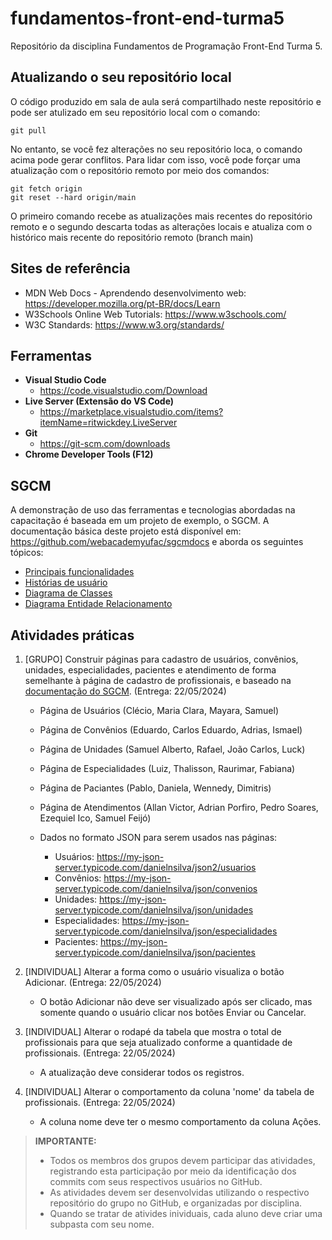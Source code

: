 # fundamentos-front-end-turma5
Repositório da disciplina Fundamentos de Programação Front-End Turma 5.

## Atualizando o seu repositório local

O código produzido em sala de aula será compartilhado neste repositório e pode ser atulizado em seu repositório local com o comando:

```console
git pull
```
No entanto, se você fez alterações no seu repositório loca, o comando acima pode gerar conflitos. Para lidar com isso, você pode forçar uma atualização com o repositório remoto por meio dos comandos:

```console
git fetch origin
git reset --hard origin/main
```
O primeiro comando recebe as atualizações mais recentes do repositório remoto e o segundo descarta todas as alterações locais e atualiza com o histórico mais recente do repositório remoto (branch main)

## Sites de referência

- MDN Web Docs - Aprendendo desenvolvimento web: <https://developer.mozilla.org/pt-BR/docs/Learn>
- W3Schools Online Web Tutorials: <https://www.w3schools.com/>
- W3C Standards: <https://www.w3.org/standards/>

## Ferramentas

- **Visual Studio Code**
  - <https://code.visualstudio.com/Download>
- **Live Server (Extensão do VS Code)**
  - <https://marketplace.visualstudio.com/items?itemName=ritwickdey.LiveServer>
- **Git**
  - <https://git-scm.com/downloads>
- **Chrome Developer Tools (F12)**

## SGCM

A demonstração de uso das ferramentas e tecnologias abordadas na capacitação é baseada em um projeto de exemplo, o SGCM. A documentação básica deste projeto está disponível em: <https://github.com/webacademyufac/sgcmdocs> e aborda os seguintes tópicos: 

- [Principais funcionalidades](https://github.com/webacademyufac/sgcmdocs#principais-funcionalides)
- [Histórias de usuário](https://github.com/webacademyufac/sgcmdocs#histórias-de-usuário)
- [Diagrama de Classes](https://github.com/webacademyufac/sgcmdocs#diagrama-de-classes)
- [Diagrama Entidade Relacionamento](https://github.com/webacademyufac/sgcmdocs#diagrama-entidade-relacionamento)


## Atividades práticas

1. [GRUPO] Construir páginas para cadastro de usuários, convênios, unidades, especialidades, pacientes e atendimento de forma semelhante à página de cadastro de profissionais, e baseado na [documentação do SGCM](https://github.com/webacademyufac/sgcmdocs). (Entrega: 22/05/2024)
    - Página de Usuários (Clécio, Maria Clara, Mayara, Samuel)
    - Página de Convênios (Eduardo, Carlos Eduardo, Adrias, Ismael)
    - Página de Unidades (Samuel Alberto, Rafael, João Carlos, Luck)
    - Página de Especialidades (Luiz, Thalisson, Raurimar, Fabiana)
    - Página de Paciantes (Pablo, Daniela, Wennedy, Dimitris)
    - Página de Atendimentos (Allan Victor, Adrian Porfiro, Pedro Soares, Ezequiel Ico, Samuel Feijó)

    - Dados no formato JSON para serem usados nas páginas:

        - Usuários: <https://my-json-server.typicode.com/danielnsilva/json2/usuarios>
        - Convênios: <https://my-json-server.typicode.com/danielnsilva/json/convenios>
        - Unidades: <https://my-json-server.typicode.com/danielnsilva/json/unidades>
        - Especialidades: <https://my-json-server.typicode.com/danielnsilva/json/especialidades>
        - Pacientes: <https://my-json-server.typicode.com/danielnsilva/json/pacientes>

2. [INDIVIDUAL] Alterar a forma como o usuário visualiza o botão Adicionar. (Entrega: 22/05/2024)
    - O botão Adicionar não deve ser visualizado após ser clicado, mas somente quando o usuário clicar nos botões Enviar ou Cancelar.

3. [INDIVIDUAL] Alterar o rodapé da tabela que mostra o total de profissionais para que seja atualizado conforme a quantidade de profissionais. (Entrega: 22/05/2024)
    - A atualização deve considerar todos os registros.

4. [INDIVIDUAL] Alterar o comportamento da coluna 'nome' da tabela de profissionais. (Entrega: 22/05/2024)
    - A coluna nome deve ter o mesmo comportamento da coluna Ações.

  
> **IMPORTANTE:**
>
> - Todos os membros dos grupos devem participar das atividades, registrando esta participação por meio da identificação dos commits com seus respectivos usuários no GitHub.
> - As atividades devem ser desenvolvidas utilizando o respectivo repositório do grupo no GitHub, e organizadas por disciplina.
> - Quando se tratar de ativides inividuais, cada aluno deve criar uma subpasta com seu nome.